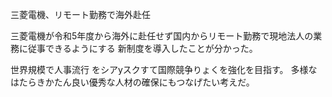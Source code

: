 三菱電機、リモート勤務で海外赴任

三菱電機が令和5年度から海外に赴任せず国内からリモート勤務で現地法人の業務に従事できるようにする
新制度を導入したことが分かった。

世界規模で人事流行
をシアyスクすて国際競争りょくを強化を目指す。
多様なはたらきかたん良い優秀な人材の確保にもつなげたい考えだ。
